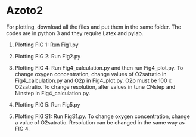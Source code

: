 # Azoto2

For plotting, download all the files and put them in the same folder. The codes are in python 3 and they require Latex and pylab. 

1. Plotting FIG 1: 
Run Fig1.py

2. Plotting FIG 2: 
Run Fig2.py

3. Plotting FIG 4: 
Run Fig4_calculation.py and then run Fig4_plot.py. To change oxygen concentration, change values of O2satratio in Fig4_calculation.py and O2p in Fig4_plot.py. O2p must be 100 x O2satratio. To change resolution, alter values in tune CNstep and Ninstep in Fig4_calculation.py. 

4. Plotting FIG 5:
Run Fig5.py

5. Plotting FIG S1: 
Run FigS1.py. To change oxygen concentration, change a value of O2satratio. Resolution can be changed in the same way as FIG 4.
